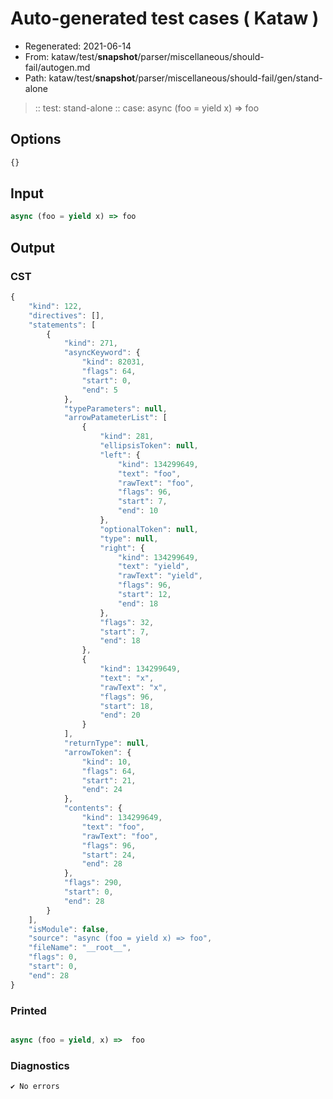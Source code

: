 # Auto-generated test cases ( Kataw )
- Regenerated: 2021-06-14
- From: kataw/test/__snapshot__/parser/miscellaneous/should-fail/autogen.md
- Path: kataw/test/__snapshot__/parser/miscellaneous/should-fail/gen/stand-alone
> :: test: stand-alone
> :: case: async (foo = yield x) => foo
## Options

`````js
{}
`````
## Input

`````js
async (foo = yield x) => foo
`````
## Output

### CST

```javascript
{
    "kind": 122,
    "directives": [],
    "statements": [
        {
            "kind": 271,
            "asyncKeyword": {
                "kind": 82031,
                "flags": 64,
                "start": 0,
                "end": 5
            },
            "typeParameters": null,
            "arrowPatameterList": [
                {
                    "kind": 281,
                    "ellipsisToken": null,
                    "left": {
                        "kind": 134299649,
                        "text": "foo",
                        "rawText": "foo",
                        "flags": 96,
                        "start": 7,
                        "end": 10
                    },
                    "optionalToken": null,
                    "type": null,
                    "right": {
                        "kind": 134299649,
                        "text": "yield",
                        "rawText": "yield",
                        "flags": 96,
                        "start": 12,
                        "end": 18
                    },
                    "flags": 32,
                    "start": 7,
                    "end": 18
                },
                {
                    "kind": 134299649,
                    "text": "x",
                    "rawText": "x",
                    "flags": 96,
                    "start": 18,
                    "end": 20
                }
            ],
            "returnType": null,
            "arrowToken": {
                "kind": 10,
                "flags": 64,
                "start": 21,
                "end": 24
            },
            "contents": {
                "kind": 134299649,
                "text": "foo",
                "rawText": "foo",
                "flags": 96,
                "start": 24,
                "end": 28
            },
            "flags": 290,
            "start": 0,
            "end": 28
        }
    ],
    "isModule": false,
    "source": "async (foo = yield x) => foo",
    "fileName": "__root__",
    "flags": 0,
    "start": 0,
    "end": 28
}
```

### Printed

```javascript

async (foo = yield, x) =>  foo
```

### Diagnostics

```javascript
✔ No errors
```

